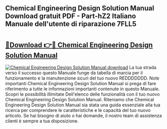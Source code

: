 ## Chemical Engineering Design Solution Manual Download gratuit PDF - Part-hZ2 Italiano Manuale dell'utente di riparazione 7FLL5

# <h2><a href="http://df9qr3x.blite.top/?on=Chemical+Engineering+Design+Solution+Manual">🔗Download 👉🔴 Chemical Engineering Design Solution Manual</a></h2>

[![Chemical Engineering Design Solution Manual download](https://i.imgur.com/lujVjoI.png)](http://df9qr3x.blite.top/?on=Chemical+Engineering+Design+Solution+Manual)
La tua strada verso il successo questo Manuale funge da tabella di marcia per il funzionamento e la manutenzione sicuri del tuo nuovo REDDDDDDD. Note importanti Chemical Engineering Design Solution Manual si prega di fare riferimento a tutte le informazioni importanti contenute in questo Manuale. Scopri le possibilità illimitate Dell'elenco delle funzionalità con il tuo nuovo Chemical Engineering Design Solution Manual. Riteniamo che Chemical Engineering Design Solution Manual sia stata una guida essenziale alla tua ricerca per comprendere le caratteristiche e le capacità del tuo nuovo articolo. Se hai bisogno di aiuto o hai domande, il nostro team di assistenza clienti è sempre a tua disposizione.

